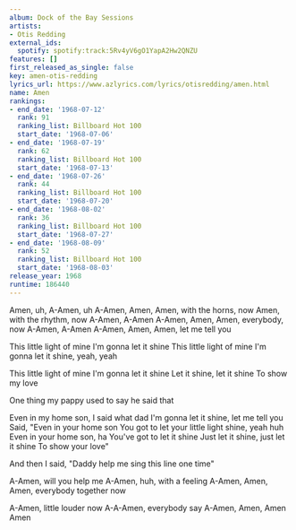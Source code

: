 ```yaml
---
album: Dock of the Bay Sessions
artists:
- Otis Redding
external_ids:
  spotify: spotify:track:5Rv4yV6gO1YapA2Hw2QNZU
features: []
first_released_as_single: false
key: amen-otis-redding
lyrics_url: https://www.azlyrics.com/lyrics/otisredding/amen.html
name: Amen
rankings:
- end_date: '1968-07-12'
  rank: 91
  ranking_list: Billboard Hot 100
  start_date: '1968-07-06'
- end_date: '1968-07-19'
  rank: 62
  ranking_list: Billboard Hot 100
  start_date: '1968-07-13'
- end_date: '1968-07-26'
  rank: 44
  ranking_list: Billboard Hot 100
  start_date: '1968-07-20'
- end_date: '1968-08-02'
  rank: 36
  ranking_list: Billboard Hot 100
  start_date: '1968-07-27'
- end_date: '1968-08-09'
  rank: 52
  ranking_list: Billboard Hot 100
  start_date: '1968-08-03'
release_year: 1968
runtime: 186440
---
```

Amen, uh, A-Amen, uh
A-Amen, Amen, Amen, with the horns, now
Amen, with the rhythm, now
A-Amen, A-Amen
A-Amen, Amen, Amen, everybody, now
A-Amen, A-Amen
A-Amen, Amen, Amen, let me tell you

This little light of mine
I'm gonna let it shine
This little light of mine
I'm gonna let it shine, yeah, yeah

This little light of mine
I'm gonna let it shine
Let it shine, let it shine
To show my love

One thing my pappy used to say he said that

Even in my home son, I said what dad
I'm gonna let it shine, let me tell you
Said, "Even in your home son
You got to let your little light shine, yeah huh
Even in your home son, ha
You've got to let it shine
Just let it shine, just let it shine
To show your love"

And then I said, "Daddy help me sing this line one time"

A-Amen, will you help me
A-Amen, huh, with a feeling
A-Amen, Amen, Amen, everybody together now

A-Amen, little louder now
A-A-Amen, everybody say
A-Amen, Amen, Amen
Amen

